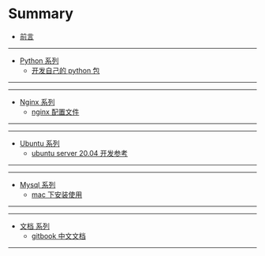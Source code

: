 # Summary

- [前言](README.md)

---

<!-- python编程开发 -->

- [Python 系列](python/README.md)
  - [开发自己的 python 包](./python/package.md)

---

---

<!-- nginx 系列 -->

- [Nginx 系列](nginx/README.md)
  - [nginx 配置文件](./nginx/nginx-setting.md)

---

---

<!-- Ubuntu 系列 -->

- [Ubuntu 系列](ubuntu/README.md)
  - [ubuntu server 20.04 开发参考](ubuntu/ubuntu-server.md)

---

---

<!-- Mysql -->

- [Mysql 系列](mysql/README.md)
  - [mac 下安装使用](mysql/mac下安装使用mysql.md)

---

---

<!-- 文档 -->

- [文档 系列](books/README.md)
  - [gitbook 中文文档](https://chrisniael.gitbooks.io/gitbook-documentation/content/index.html)

---

